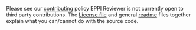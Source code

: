 Please see our [contributing](CONTRIBUTING.md) policy EPPI Reviewer is not currently open to third party contributions. The [License file](LICENSE.md) and general [readme](README.md) files together explain what you can/cannot do with the source code.